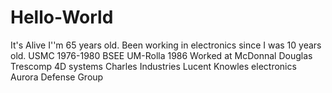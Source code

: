 # Hello-World
It's Alive
I''m 65 years old.
Been working in electronics since I was 10 years old.
USMC 1976-1980
BSEE UM-Rolla 1986
Worked at
McDonnal Douglas
Trescomp
4D systems
Charles Industries
Lucent
Knowles electronics
Aurora Defense Group
